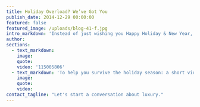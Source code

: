```yaml
---
title: Holiday Overload? We’ve Got You
publish_date: 2014-12-29 00:00:00
featured: false
featured_image: /uploads/blog-41-f.jpg
intro_markdown: 'Instead of just wishing you Happy Holiday & New Year, we thought we could do better.​'
author:
sections:
  - text_markdown:
    image:
    quote:
    video: '115005806'
  - text_markdown: 'To help you survive the holiday season: a short video if you need a laugh. Here’s to ringing in 2015 with a smile.​'
    image:
    quote:
    video:
contact_tagline: "Let's start a conversation about luxury."
---
```



